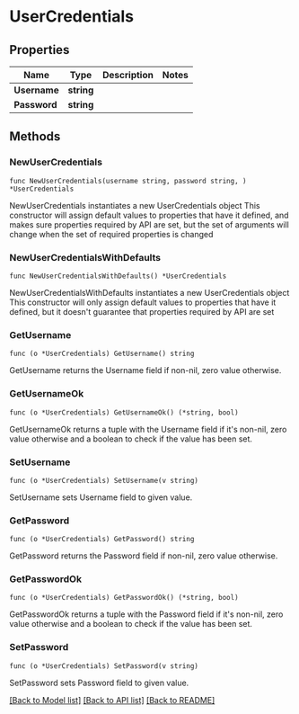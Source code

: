 # UserCredentials

## Properties

Name | Type | Description | Notes
------------ | ------------- | ------------- | -------------
**Username** | **string** |  | 
**Password** | **string** |  | 

## Methods

### NewUserCredentials

`func NewUserCredentials(username string, password string, ) *UserCredentials`

NewUserCredentials instantiates a new UserCredentials object
This constructor will assign default values to properties that have it defined,
and makes sure properties required by API are set, but the set of arguments
will change when the set of required properties is changed

### NewUserCredentialsWithDefaults

`func NewUserCredentialsWithDefaults() *UserCredentials`

NewUserCredentialsWithDefaults instantiates a new UserCredentials object
This constructor will only assign default values to properties that have it defined,
but it doesn't guarantee that properties required by API are set

### GetUsername

`func (o *UserCredentials) GetUsername() string`

GetUsername returns the Username field if non-nil, zero value otherwise.

### GetUsernameOk

`func (o *UserCredentials) GetUsernameOk() (*string, bool)`

GetUsernameOk returns a tuple with the Username field if it's non-nil, zero value otherwise
and a boolean to check if the value has been set.

### SetUsername

`func (o *UserCredentials) SetUsername(v string)`

SetUsername sets Username field to given value.


### GetPassword

`func (o *UserCredentials) GetPassword() string`

GetPassword returns the Password field if non-nil, zero value otherwise.

### GetPasswordOk

`func (o *UserCredentials) GetPasswordOk() (*string, bool)`

GetPasswordOk returns a tuple with the Password field if it's non-nil, zero value otherwise
and a boolean to check if the value has been set.

### SetPassword

`func (o *UserCredentials) SetPassword(v string)`

SetPassword sets Password field to given value.



[[Back to Model list]](../README.md#documentation-for-models) [[Back to API list]](../README.md#documentation-for-api-endpoints) [[Back to README]](../README.md)



